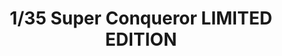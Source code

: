---
layout: product
title: "1/35 Super Conqueror LIMITED EDITION"
price: "6500" 
desc: "Maketa"
img_path: "/assets/img/AH35A013.jpg"
brand: "N/A"
available: false
special_offer: false
new: true
soon: false
cat: "010000"
subcat: "014900"
subsubcat: "0N/A"
sifra: "AH35A013"
popular: false
---